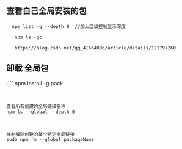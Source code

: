 <!--
 * @Author: wxfeiang
 * @Description: 
 * @Date: 2023-02-19 10:23:10
 * @LastEditTime: 2023-06-07 22:01:47
 * @FilePath: /js/npm.md
-->
## 查看自己全局安装的包

```
  npm list -g --depth 0  //加上层级控制显示深度

   npm ls -gc

   https://blog.csdn.net/qq_41664096/article/details/121797260

```


## 卸载 全局包
·```
npm install -g  pack
```


查看所有创建的全局链接名称
npm ls --global --depth 0



强制解除创建的某个特定全局链接
sudo npm rm --global packageName
